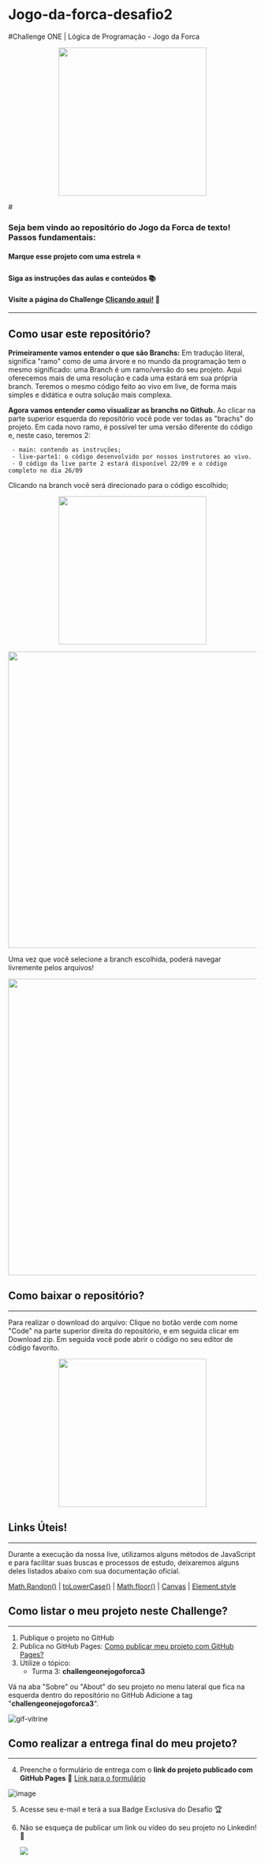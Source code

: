 # Jogo-da-forca-desafio2

 #Challenge ONE | Lógica de Programação - Jogo da Forca

<p align="center" >
     <img width="300" heigth="200" src="https://user-images.githubusercontent.com/101413385/190004642-cba5ba2b-281e-47cf-96a7-d4b782382a90.png">
</p>#

### Seja bem vindo ao repositório do Jogo da Forca de texto! Passos fundamentais:

#### Marque esse projeto com uma estrela ⭐
#### Siga as instruções das aulas e conteúdos 📚
#### Visite a página do Challenge [Clicando aqui!](https://www.alura.com.br/challenges/oracle-one/sprint02-crie-seu-proprio-jogo-da-forca-javascript) 📃
---

## Como usar este repositório?

**Primeiramente vamos entender o que são Branchs:** Em tradução literal, significa "ramo" como de uma árvore e no mundo da programação tem o mesmo significado: uma Branch é um ramo/versão do seu projeto. Aqui oferecemos mais de uma resolução e cada uma estará em sua própria branch. Teremos o mesmo código feito ao vivo em live, de forma mais simples e didática e outra solução mais complexa.

**Agora vamos entender como visualizar as branchs no Github.** Ao clicar na parte superior esquerda do repositório você pode ver todas as "brachs" do projeto. Em cada novo ramo, é possível ter uma versão diferente do código e, neste caso, teremos 2: 

     - main: contendo as instruções;
     - live-parte1: o código desenvolvido por nossos instrutores ao vivo.
     - O código da live parte 2 estará disponível 22/09 e o código completo no dia 26/09
     
Clicando na branch você será direcionado para o código escolhido;

<p align="center" >
     <img width="300" heigth="200" src="https://user-images.githubusercontent.com/101413385/190005299-a1cdf994-5540-4c38-aacd-7fbfe62b362f.png">
</p>

<p align="center" >
          <img width="600" heigth="200" src="https://user-images.githubusercontent.com/101413385/190005403-f5b2af0b-5068-4fd2-803e-f2d6b19165f4.png">
</p>

Uma vez que você selecione a branch escolhida, poderá navegar livremente pelos arquivos!

<p align="center" >
     <img width="600" heigth="400" src="https://user-images.githubusercontent.com/101413385/190005471-b65d2ea3-6e2b-4368-bc45-34ff62217ab6.png">
</p>

## Como baixar o repositório?
---
Para realizar o download do arquivo: Clique no botão verde com nome "Code" na parte superior direita do repositório, e em seguida clicar em Download zip. Em seguida você pode abrir o código no seu editor de código favorito.

<p align="center" >
     <img width="300" heigth="200" src="https://user-images.githubusercontent.com/101413385/185686126-23339f8c-ecf9-44b8-9c52-996c50750254.png">
</p>

## Links Úteis!
---

Durante a execução da nossa live, utilizamos alguns métodos de JavaScript e para facilitar suas buscas e processos de estudo, deixaremos alguns deles listados abaixo com sua documentação oficial.

  [Math.Randon()](https://developer.mozilla.org/pt-BR/docs/Web/JavaScript/Reference/Global_Objects/Math/random) |
  [toLowerCase()](https://developer.mozilla.org/pt-BR/docs/Web/JavaScript/Reference/Global_Objects/String/toLowerCase) |
  [Math.floor()](https://developer.mozilla.org/pt-BR/docs/Web/JavaScript/Reference/Global_Objects/Math/floor) |
  [Canvas](https://developer.mozilla.org/pt-BR/docs/Web/API/CanvasRenderingContext2D) |
  [Element.style](https://www.w3schools.com/jsref/dom_obj_style.asp)

## Como listar o meu projeto neste Challenge?
---

1) Publique o projeto no GitHub
2) Publica no GitHub Pages: [Como publicar meu projeto com GitHub Pages?](https://docs.github.com/pt/pages/getting-started-with-github-pages/creating-a-github-pages-site) 
3) Utilize o tópico:
     - Turma 3: **challengeonejogoforca3**

Vá na aba "Sobre" ou "About" do seu projeto no menu lateral que fica na esquerda dentro do repositório no GitHub
Adicione a tag "**challengeonejogoforca3**".

![gif-vitrine](https://user-images.githubusercontent.com/91544872/153601047-62aee6cb-e3cf-42b3-92c3-7130c996113f.gif)

## Como realizar a entrega final do meu projeto?
---

4) Preenche o formulário de entrega com o **link do projeto publicado com GitHub Pages**
🔹 [Link para o formulário](https://lp.alura.com.br/alura-latam-lp-entrega-de-challenge-one)

![image](https://user-images.githubusercontent.com/101413385/185678751-c7491191-dfd9-42a2-9b3b-622f3bcd3acc.png)

5) Acesse seu e-mail e terá a sua Badge Exclusiva do Desafio 🏆
6) Não se esqueça de publicar um link ou vídeo do seu projeto no Linkedin! 🏁

    <a href="https://www.linkedin.com/company/alura-latam/mycompany/" target="_blank"><img src="https://img.shields.io/badge/-LinkedIn-%230077B5?style=for-the-badge&logo=linkedin&logoColor=white" target="_blank"></a>
